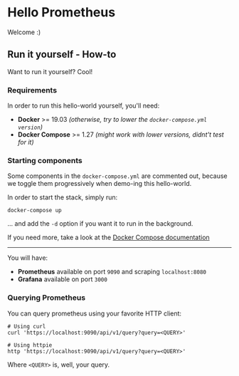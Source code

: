 # Hello Prometheus

Welcome :)

## Run it yourself - How-to

Want to run it yourself? Cool!

### Requirements

In order to run this hello-world yourself, you'll need:

- **Docker** >= 19.03 _(otherwise, try to lower the `docker-compose.yml`
  `version`)_
- **Docker Compose** >= 1.27 _(might work with lower versions, didnt't test for
  it)_

### Starting components

Some components in the `docker-compose.yml` are commented out, because we
toggle them progressively when demo-ing this hello-world.

In order to start the stack, simply run:

```shell
docker-compose up
```

... and add the `-d` option if you want it to run in the background.

If you need more, take a look at the [Docker Compose
documentation](https://docs.docker.com/compose/gettingstarted/https://docs.docker.com/compose/gettingstarted/)

---

You will have:

- **Prometheus** available on port `9090` and scraping `localhost:8080`
- **Grafana** available on port `3000`

### Querying Prometheus

You can query prometheus using your favorite HTTP client:

```shell
# Using curl
curl 'https://localhost:9090/api/v1/query?query=<QUERY>'

# Using httpie
http 'https://localhost:9090/api/v1/query?query=<QUERY>'
```

Where `<QUERY>` is, well, your query.
